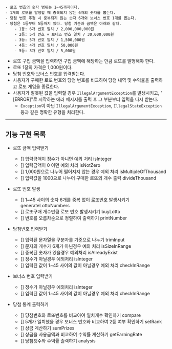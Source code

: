 ```
- 로또 번호의 숫자 범위는 1~45까지이다.
- 1개의 로또를 발행할 때 중복되지 않는 6개의 숫자를 뽑는다.
- 당첨 번호 추첨 시 중복되지 않는 숫자 6개와 보너스 번호 1개를 뽑는다.
- 당첨은 1등부터 5등까지 있다. 당첨 기준과 금액은 아래와 같다.
    - 1등: 6개 번호 일치 / 2,000,000,000원
    - 2등: 5개 번호 + 보너스 번호 일치 / 30,000,000원
    - 3등: 5개 번호 일치 / 1,500,000원
    - 4등: 4개 번호 일치 / 50,000원
    - 5등: 3개 번호 일치 / 5,000원
```

- 로또 구입 금액을 입력하면 구입 금액에 해당하는 만큼 로또를 발행해야 한다.
- 로또 1장의 가격은 1,000원이다.
- 당첨 번호와 보너스 번호를 입력받는다.
- 사용자가 구매한 로또 번호와 당첨 번호를 비교하여 당첨 내역 및 수익률을 출력하고 로또 게임을 종료한다.
- 사용자가 잘못된 값을 입력할 경우 `IllegalArgumentException`를 발생시키고, "[ERROR]"로 시작하는 에러 메시지를 출력 후 그 부분부터 입력을 다시 받는다.
    - `Exception`이 아닌 `IllegalArgumentException`, `IllegalStateException` 등과 같은 명확한 유형을 처리한다.

-----

## 기능 구현 목록

- 로또 금액 입력받기
    - [] 입력금액이 정수가 아니면 예외 처리 isInteger
    - [] 입력금액이 0 이면 예외 처리 isNotZero
    - [] 1,000원으로 나누어 떨어지지 않는 경우 예외 처리 isMultipleOfThousand
    - [] 입력값을 1000으로 나누어 구매한 로또의 개수 출력 divideThousand


- 로또 번호 발생
    - [] 1~45 사이의 숫자 6개를 중복 없이 로또번호 발생시키기 generateLottoNumbers
    - [] 로또구매 개수만큼 로또 번호 발생시키기 buyLotto
    - [] 번호를 오름차순으로 정렬하여 출력하기 printNumber


- 당첨번호 입력받기
    - [] 입력된 문자열을 구분자를 기준으로 나누기 trimInput
    - [] 문자의 개수가 6개가 아닌경우 예외 처리 isSizeInRange
    - [] 중복된 숫자가 있을경우 예외처리 isAlreadyExist
    - [] 정수가 아닐경우 예외처리 isInteger
    - [] 입력된 값이 1~45 사이의 값이 아닐경우 예외 처리 checkInRange


- 보너스 번호 입력받기
    - [] 정수가 아닐경우 예외처리 isInteger
    - [] 입력된 값이 1~45 사이의 값이 아닐경우 예외 처리 checkInRange


- 당첨 통계 출력하기
    - [] 당첨번호와 로또번호를 비교아여 일치개수 확인하기 compare
    - [] 5개가 일치했을 경우 보너스 번호와 비교하여 2등 여부 확인하기 setRank
    - [] 상금 계산하기 sumPrizes
    - [] 상금을 사용금액과 비교하여 수익률 계산하기 getEarningRate
    - [] 당첨갯수와 수익률 출력하기 analysis
